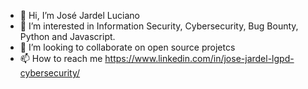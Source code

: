 - 👋 Hi, I’m José Jardel Luciano
- 👀 I’m interested in Information Security, Cybersecurity, Bug Bounty, Python and Javascript.
- 💞️ I’m looking to collaborate on open source projetcs
- 📫 How to reach me  https://www.linkedin.com/in/jose-jardel-lgpd-cybersecurity/
<!---
housekore/housekore is a ✨ special ✨ repository because its `README.md` (this file) appears on your GitHub profile.
You can click the Preview link to take a look at your changes.
--->
